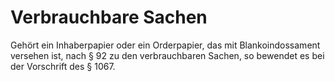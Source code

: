 # Verbrauchbare Sachen

Gehört ein Inhaberpapier oder ein Orderpapier, das mit Blankoindossament versehen ist, nach § 92 zu den verbrauchbaren Sachen, so bewendet es bei der Vorschrift des § 1067. 

